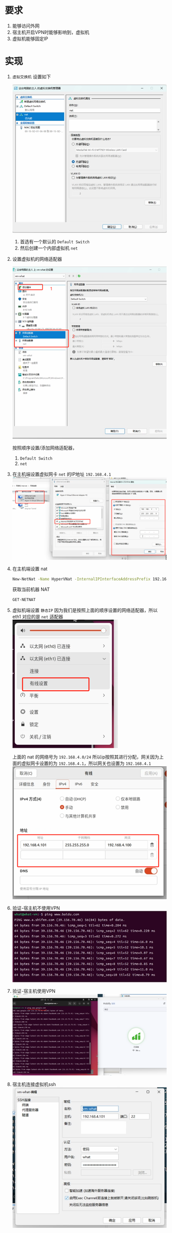 

# 要求

1. 能够访问外网
2. 宿主机开启VPN时能够影响到，虚拟机
3. 虚拟机能够固定IP



# 实现


1. `虚拟交换机` 设置如下

    ![alt text](image-152.png)

    1. 首选有一个默认的 `Default Switch`
    2. 然后创建一个内部虚拟机 `net`
    
2. 设置虚拟机的网络适配器

   ![alt text](image-154.png)

   按照顺序设置/添加网络适配器， 
   1. `Default Switch`  
   2. `net`


2. 在主机端设置虚拟网卡 `net` 的IP地址
    `192.168.4.1`
    ![alt text](image-153.png)
3. 在主机端设置 nat
 
    
    ```bash
    New-NetNat -Name HyperVNat -InternalIPInterfaceAddressPrefix 192.168.4.0/24
    ```
    获取当前机器 NAT
    ```bash
    GET-NETNAT
    ```

4. 虚拟机端设置 `静态IP`
    因为我们是按照上面的顺序设置的网络适配器，所以 eth1 对应的是 `net` 适配器
   ![alt text](image-155.png)

   上面的 nat 的网络号为 `192.168.4.0/24` 所以ip按照其进行分配，网关因为上面的虚拟网卡设置的为 `192.168.4.1`，所以网关也设置为 `192.168.4.1`
    ![alt text](image-156.png)
6. 验证-宿主机不使用VPN
   ![alt text](image-157.png)
7. 验证-宿主机使用VPN
   ![alt text](image-158.png)
8. 宿主机连接虚拟机ssh
   ![alt text](image-159.png)





